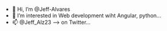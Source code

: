 - 👋 Hi, I’m @Jeff-Alvares
- 👀 I’m interested in Web development wiht Angular, python...
- 📫 @Jeff_Alz23 --> on Twitter...

<!---
Jeff-Alvares/Jeff-Alvares is a ✨ special ✨ repository because its `README.md` (this file) appears on your GitHub profile.
You can click the Preview link to take a look at your changes.
--->
